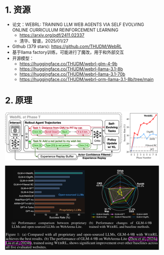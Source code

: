 # 1. 资源

- 论文：WEBRL: TRAINING LLM WEB AGENTS VIA SELF EVOLVING ONLINE CURRICULUM REINFORCEMENT LEARNING
  - https://arxiv.org/pdf/2411.02337
  - 清华、智谱，2025/01/27
- Github (379 stars): https://github.com/THUDM/WebRL
- 基于llama factory训练，可能进行了魔改，用于和外部交互
- 开源模型：
  - https://huggingface.co/THUDM/webrl-glm-4-9b
  - https://huggingface.co/THUDM/webrl-llama-3.1-8b
  - https://huggingface.co/THUDM/webrl-llama-3.1-70b
  - https://huggingface.co/THUDM/webrl-orm-llama-3.1-8b/tree/main

# 2. 原理

![](.25_webRL_images/架构图.png)

![](.25_webRL_images/性能.png)
